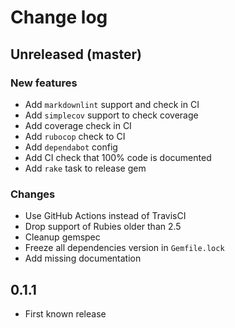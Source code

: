 # Change log

## Unreleased (master)

### New features

* Add `markdownlint` support and check in CI
* Add `simplecov` support to check coverage
* Add coverage check in CI
* Add `rubocop` check to CI
* Add `dependabot` config
* Add CI check that 100% code is documented
* Add `rake` task to release gem

### Changes

* Use GitHub Actions instead of TravisCI
* Drop support of Rubies older than 2.5
* Cleanup gemspec
* Freeze all dependencies version in `Gemfile.lock`
* Add missing documentation

## 0.1.1

* First known release
